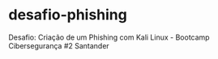 # desafio-phishing

Desafio: Criação de um Phishing com Kali Linux - Bootcamp Cibersegurança #2 Santander
